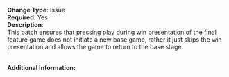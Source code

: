**Change Type**: Issue</br>
**Required**: Yes</br>
**Description**: </br>
This patch ensures that pressing play during win presentation of the final feature game does not initiate a new base game, rather it just skips the win presentation and allows the game to return to the base stage.</br>
</br>

**Additional Information:**</br>
